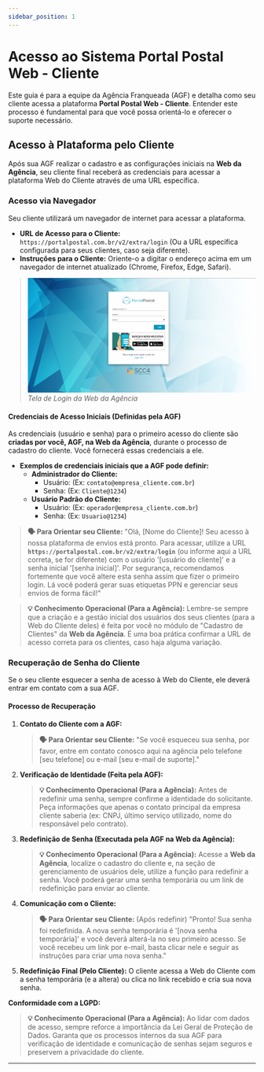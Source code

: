 ```yaml
---
sidebar_position: 1
---
```


# Acesso ao Sistema Portal Postal Web - Cliente

Este guia é para a equipe da Agência Franqueada (AGF) e detalha como seu cliente acessa a plataforma **Portal Postal Web - Cliente**. Entender este processo é fundamental para que você possa orientá-lo e oferecer o suporte necessário.

## Acesso à Plataforma pelo Cliente

Após sua AGF realizar o cadastro e as configurações iniciais na **Web da Agência**, seu cliente final receberá as credenciais para acessar a plataforma Web do Cliente através de uma URL específica.

### Acesso via Navegador

Seu cliente utilizará um navegador de internet para acessar a plataforma.

* **URL de Acesso para o Cliente:** `https://portalpostal.com.br/v2/extra/login` (Ou a URL específica configurada para seus clientes, caso seja diferente).
* **Instruções para o Cliente:** Oriente-o a digitar o endereço acima em um navegador de internet atualizado (Chrome, Firefox, Edge, Safari).

> [![Tela de Login da Web da Agência](/img/web_cliente/login-pp.png)](/img/web_cliente/login-pp.png)
> *Tela de Login da Web da Agência*

#### Credenciais de Acesso Iniciais (Definidas pela AGF)

As credenciais (usuário e senha) para o primeiro acesso do cliente são **criadas por você, AGF, na Web da Agência**, durante o processo de cadastro do cliente. Você fornecerá essas credenciais a ele.

* **Exemplos de credenciais iniciais que a AGF pode definir:**
  * **Administrador do Cliente:**
    * Usuário: (Ex: `contato@empresa_cliente.com.br`)
    * Senha: (Ex: `Cliente@1234`)
  * **Usuário Padrão do Cliente:**
    * Usuário: (Ex: `operador@empresa_cliente.com.br`)
    * Senha: (Ex: `Usuario@1234`)

> **🗣️ Para Orientar seu Cliente:** "Olá, [Nome do Cliente]! Seu acesso à nossa plataforma de envios está pronto. Para acessar, utilize a URL **`https://portalpostal.com.br/v2/extra/login`** (ou informe aqui a URL correta, se for diferente) com o usuário '[usuário do cliente]' e a senha inicial '[senha inicial]'. Por segurança, recomendamos fortemente que você altere esta senha assim que fizer o primeiro login. Lá você poderá gerar suas etiquetas PPN e gerenciar seus envios de forma fácil!"

> **💡 Conhecimento Operacional (Para a Agência):** Lembre-se sempre que a criação e a gestão inicial dos usuários dos seus clientes (para a Web do Cliente deles) é feita por você no módulo de "Cadastro de Clientes" da **Web da Agência**. É uma boa prática confirmar a URL de acesso correta para os clientes, caso haja alguma variação.

### Recuperação de Senha do Cliente

Se o seu cliente esquecer a senha de acesso à Web do Cliente, ele deverá entrar em contato com a sua AGF.

#### Processo de Recuperação

1. **Contato do Cliente com a AGF:**
    > **🗣️ Para Orientar seu Cliente:** "Se você esqueceu sua senha, por favor, entre em contato conosco aqui na agência pelo telefone [seu telefone] ou e-mail [seu e-mail de suporte]."
2. **Verificação de Identidade (Feita pela AGF):**
    > **💡 Conhecimento Operacional (Para a Agência):** Antes de redefinir uma senha, sempre confirme a identidade do solicitante. Peça informações que apenas o contato principal da empresa cliente saberia (ex: CNPJ, último serviço utilizado, nome do responsável pelo contrato).
3. **Redefinição de Senha (Executada pela AGF na Web da Agência):**
    > **💡 Conhecimento Operacional (Para a Agência):** Acesse a **Web da Agência**, localize o cadastro do cliente e, na seção de gerenciamento de usuários dele, utilize a função para redefinir a senha. Você poderá gerar uma senha temporária ou um link de redefinição para enviar ao cliente.
4. **Comunicação com o Cliente:**
    > **🗣️ Para Orientar seu Cliente:** (Após redefinir) "Pronto! Sua senha foi redefinida. A nova senha temporária é '[nova senha temporária]' e você deverá alterá-la no seu primeiro acesso. Se você recebeu um link por e-mail, basta clicar nele e seguir as instruções para criar uma nova senha."
5. **Redefinição Final (Pelo Cliente):**
    O cliente acessa a Web do Cliente com a senha temporária (e a altera) ou clica no link recebido e cria sua nova senha.

**Conformidade com a LGPD:**
> **💡 Conhecimento Operacional (Para a Agência):** Ao lidar com dados de acesso, sempre reforce a importância da Lei Geral de Proteção de Dados. Garanta que os processos internos da sua AGF para verificação de identidade e comunicação de senhas sejam seguros e preservem a privacidade do cliente.

---

